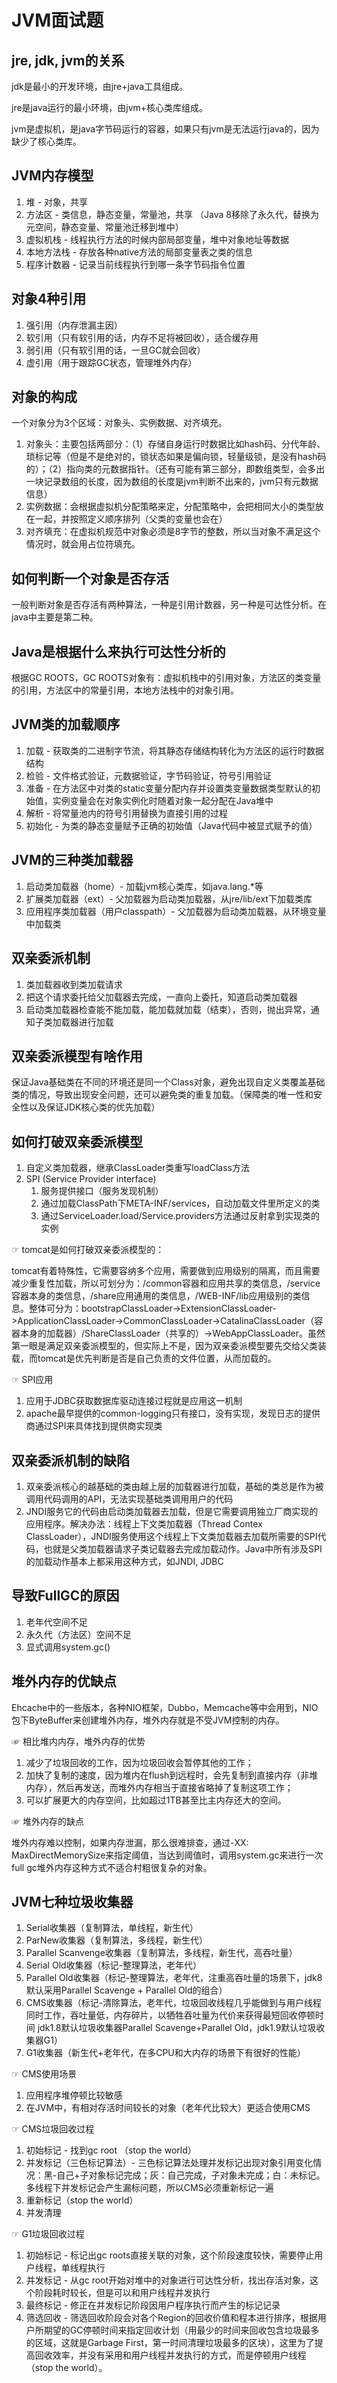 # JVM面试题

## **jre, jdk, jvm的关系**

 jdk是最小的开发环境，由jre+java工具组成。

jre是java运行的最小环境，由jvm+核心类库组成。

jvm是虚拟机，是java字节码运行的容器，如果只有jvm是无法运行java的，因为缺少了核心类库。

## **JVM内存模型**

1.  堆 - 对象，共享
2. 方法区 - 类信息，静态变量，常量池，共享 （Java 8移除了永久代，替换为元空间，静态变量、常量池迁移到堆中）
3. 虚拟机栈 - 线程执行方法的时候内部局部变量，堆中对象地址等数据
4. 本地方法栈 - 存放各种native方法的局部变量表之类的信息
5. 程序计数器 - 记录当前线程执行到哪一条字节码指令位置

## **对象4种引用**

1.  强引用（内存泄漏主因）
2. 软引用（只有软引用的话，内存不足将被回收），适合缓存用
3. 弱引用（只有软引用的话，一旦GC就会回收）
4. 虚引用（用于跟踪GC状态，管理堆外内存）

## **对象的构成**

一个对象分为3个区域：对象头、实例数据、对齐填充。

1. 对象头：主要包括两部分：（1）存储自身运行时数据比如hash码、分代年龄、琐标记等（但是不是绝对的，锁状态如果是偏向锁，轻量级锁，是没有hash码的）；（2）指向类的元数据指针。（还有可能有第三部分，即数组类型，会多出一块记录数组的长度，因为数组的长度是jvm判断不出来的，jvm只有元数据信息）
2. 实例数据：会根据虚拟机分配策略来定，分配策略中，会把相同大小的类型放在一起，并按照定义顺序排列（父类的变量也会在） 
3. 对齐填充：在虚拟机规范中对象必须是8字节的整数，所以当对象不满足这个情况时，就会用占位符填充。

## **如何判断一个对象是否存活**

一般判断对象是否存活有两种算法，一种是引用计数器，另一种是可达性分析。在java中主要是第二种。

## **Java是根据什么来执行可达性分析的**

根据GC ROOTS，GC ROOTS对象有：虚拟机栈中的引用对象，方法区的类变量的引用，方法区中的常量引用，本地方法栈中的对象引用。

## **JVM类的加载顺序**

1. 加载 - 获取类的二进制字节流，将其静态存储结构转化为方法区的运行时数据结构
2. 检验 - 文件格式验证，元数据验证，字节码验证，符号引用验证
3. 准备 - 在方法区中对类的static变量分配内存并设置类变量数据类型默认的初始值，实例变量会在对象实例化时随着对象一起分配在Java堆中
4. 解析 - 将常量池内的符号引用替换为直接引用的过程
5. 初始化 - 为类的静态变量赋予正确的初始值（Java代码中被显式赋予的值）

## **JVM的三种类加载器**

1. 启动类加载器（home）- 加载jvm核心类库，如java.lang.\*等
2. 扩展类加载器（ext）- 父加载器为启动类加载器，从jre/lib/ext下加载类库
3. 应用程序类加载器（用户classpath）- 父加载器为启动类加载器，从环境变量中加载类

## **双亲委派机制**

1. 类加载器收到类加载请求
2. 把这个请求委托给父加载器去完成，一直向上委托，知道启动类加载器
3. 启动类加载器检查能不能加载，能加载就加载（结束），否则，抛出异常，通知子类加载器进行加载

## **双亲委派模型有啥作用**

保证Java基础类在不同的环境还是同一个Class对象，避免出现自定义类覆盖基础类的情况，导致出现安全问题，还可以避免类的重复加载。（保障类的唯一性和安全性以及保证JDK核心类的优先加载）

## **如何打破双亲委派模型**

1. 自定义类加载器，继承ClassLoader类重写loadClass方法
2. SPI \(Service Provider interface\)
   1. 服务提供接口（服务发现机制）
   2. 通过加载ClassPath下META-INF/services，自动加载文件里所定义的类
   3. 通过ServiceLoader.load/Service.providers方法通过反射拿到实现类的实例

☞ tomcat是如何打破双亲委派模型的：

tomcat有着特殊性，它需要容纳多个应用，需要做到应用级别的隔离，而且需要减少重复性加载，所以可划分为：/common容器和应用共享的类信息，/service容器本身的类信息，/share应用通用的类信息，/WEB-INF/lib应用级别的类信息。整体可分为：bootstrapClassLoader-&gt;ExtensionClassLoader-&gt;ApplicationClassLoader-&gt;CommonClassLoader-&gt;CatalinaClassLoader（容器本身的加载器）/ShareClassLoader（共享的）-&gt;WebAppClassLoader。虽然第一眼是满足双亲委派模型的，但实际上不是，因为双亲委派模型要先交给父类装载，而tomcat是优先判断是否是自己负责的文件位置，从而加载的。

☞ SPI应用

1. 应用于JDBC获取数据库驱动连接过程就是应用这一机制
2. apache最早提供的common-logging只有接口，没有实现，发现日志的提供商通过SPI来具体找到提供商实现类

## **双亲委派机制的缺陷**

1.  双亲委派核心的越基础的类由越上层的加载器进行加载，基础的类总是作为被调用代码调用的API，无法实现基础类调用用户的代码
2. JNDI服务它的代码由启动类加载器去加载，但是它需要调用独立厂商实现的应用程序。解决办法：线程上下文类加载器（Thread Contex ClassLoader），JNDI服务使用这个线程上下文类加载器去加载所需要的SPI代码，也就是父类加载器请求子类记载器去完成加载动作。Java中所有涉及SPI的加载动作基本上都采用这种方式，如JNDI, JDBC

## **导致FullGC的原因**

1. 老年代空间不足
2. 永久代（方法区）空间不足
3. 显式调用system.gc\(\)

## **堆外内存的优缺点**

Ehcache中的一些版本，各种NIO框架，Dubbo，Memcache等中会用到，NIO包下ByteBuffer来创建堆外内存，堆外内存就是不受JVM控制的内存。

☞ 相比堆内内存，堆外内存的优势

1. 减少了垃圾回收的工作，因为垃圾回收会暂停其他的工作；
2. 加快了复制的速度，因为堆内在flush到远程时，会先复制到直接内存（非堆内存），然后再发送，而堆外内存相当于直接省略掉了复制这项工作；
3. 可以扩展更大的内存空间，比如超过1TB甚至比主内存还大的空间。

☞ 堆外内存的缺点

堆外内存难以控制，如果内存泄漏，那么很难排查，通过-XX: MaxDirectMemorySize来指定阈值，当达到阈值时，调用system.gc来进行一次full gc堆外内存这种方式不适合村粗很复杂的对象。

## **JVM七种垃圾收集器**

1. Serial收集器（复制算法，单线程，新生代）
2. ParNew收集器（复制算法，多线程，新生代）
3. Parallel Scanvenge收集器（复制算法，多线程，新生代，高吞吐量）
4. Serial Old收集器（标记-整理算法，老年代）
5. Parallel Old收集器（标记-整理算法，老年代，注重高吞吐量的场景下，jdk8默认采用Parallel Scavenge + Parallel Old的组合）
6. CMS收集器（标记-清除算法，老年代，垃圾回收线程几乎能做到与用户线程同时工作，吞吐量低，内存碎片，以牺牲吞吐量为代价来获得最短回收停顿时间 jdk1.8默认垃圾收集器Parallel Scavenge+Parallel Old，jdk1.9默认垃圾收集器G1）
7. G1收集器（新生代+老年代，在多CPU和大内存的场景下有很好的性能）

 ☞ CMS使用场景

1. 应用程序堆停顿比较敏感
2. 在JVM中，有相对存活时间较长的对象（老年代比较大）更适合使用CMS

☞ CMS垃圾回收过程

1. 初始标记 - 找到gc root （stop the world）
2. 并发标记（三色标记算法）- 三色标记算法处理并发标记出现对象引用变化情况：黑-自己+子对象标记完成；灰：自己完成，子对象未完成；白：未标记。多线程下并发标记会产生漏标问题，所以CMS必须重新标记一遍
3. 重新标记（stop the world）
4. 并发清理

☞ G1垃圾回收过程

1. 初始标记 - 标记出gc roots直接关联的对象，这个阶段速度较快，需要停止用户线程，单线程执行
2. 并发标记 - 从gc root开始对堆中的对象进行可达性分析，找出存活对象，这个阶段耗时较长，但是可以和用户线程并发执行
3. 最终标记 - 修正在并发标记阶段因用户程序执行而产生的标记记录
4. 筛选回收 - 筛选回收阶段会对各个Region的回收价值和程本进行排序，根据用户所期望的GC停顿时间来指定回收计划（用最少的时间来回收包含垃圾最多的区域，这就是Garbage First，第一时间清理垃圾最多的区块），这里为了提高回收效率，并没有采用和用户线程并发执行的方式，而是停顿用户线程（stop the world）。

